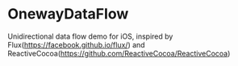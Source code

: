 # OnewayDataFlow
Unidirectional data flow demo for iOS, inspired by Flux(https://facebook.github.io/flux/) and ReactiveCocoa(https://github.com/ReactiveCocoa/ReactiveCocoa)
